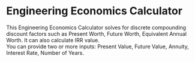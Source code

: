 # Engineering Economics Calculator


This Engineering Economics Calculator solves for discrete compounding discount factors such as Present Worth, Future Worth, Equivalent Annual Worth. It can also calculate IRR value.  
You can provide two or more inputs: Present Value, Future Value, Annuity, Interest Rate, Number of Years.
